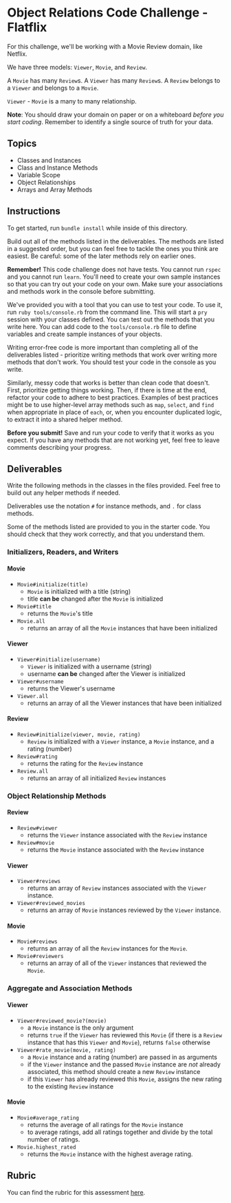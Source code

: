 # Object Relations Code Challenge - Flatflix

For this challenge, we'll be working with a Movie Review domain, like Netflix.

We have three models: `Viewer`, `Movie`, and `Review`.

A `Movie` has many `Review`s. A `Viewer` has many `Review`s. A `Review` belongs to a `Viewer` 
and belongs to a `Movie`.

`Viewer` - `Movie` is a many to many relationship.

**Note**: You should draw your domain on paper or on a whiteboard _before you start coding_. Remember to 
identify a single source of truth for your data.

## Topics

- Classes and Instances
- Class and Instance Methods
- Variable Scope
- Object Relationships
- Arrays and Array Methods

## Instructions

To get started, run `bundle install` while inside of this directory.

Build out all of the methods listed in the deliverables. The methods are listed in a suggested order, 
but you can feel free to tackle the ones you think are easiest. Be careful: some of the 
later methods rely on earlier ones.

**Remember!** This code challenge does not have tests. You cannot run `rspec` and you cannot run `learn`. 
You'll need to create your own sample instances so that you can try out your code on your own. Make sure 
your associations and methods work in the console before submitting.

We've provided you with a tool that you can use to test your code. To use it, run `ruby tools/console.rb` 
from the command line. This will start a `pry` session with your classes defined. You can test out 
the methods that you write here. You can add code to the `tools/console.rb` file to define 
variables and create sample instances of your objects.

Writing error-free code is more important than completing all of the deliverables listed - prioritize 
writing methods that work over writing more methods that don't work. You should 
test your code in the console as you write.

Similarly, messy code that works is better than clean code that doesn't. First, prioritize 
getting things working. Then, if there is time at the end, refactor your code to adhere to best practices.
Examples of best practices might be to use higher-level array methods such as `map`, `select`, and `find` 
when appropriate in place of `each`, or, when you encounter duplicated logic, to extract it into a shared 
helper method.

**Before you submit!** Save and run your code to verify that it works as you expect. If you have any 
methods that are not working yet, feel free to leave comments describing your progress.

## Deliverables

Write the following methods in the classes in the files provided. Feel free to build out any helper 
methods if needed.

Deliverables use the notation `#` for instance methods, and `.` for class methods.

Some of the methods listed are provided to you in the starter code. You should check that they work 
correctly, and that you understand them.

### Initializers, Readers, and Writers

#### Movie

- `Movie#initialize(title)`
  - `Movie` is initialized with a title (string)
  - title **can be** changed after the `Movie` is initialized
- `Movie#title`
  - returns the `Movie`'s title
- `Movie.all`
  - returns an array of all the `Movie` instances that have been initialized

#### Viewer

- `Viewer#initialize(username)`
  - `Viewer` is initialized with a username (string)
  - username **can be** changed after the Viewer is initialized
- `Viewer#username`
  - returns the Viewer's username
- `Viewer.all`
  - returns an array of all the Viewer instances that have been initialized

#### Review

- `Review#initialize(viewer, movie, rating)`
  - `Review` is initialized with a `Viewer` instance, a `Movie` instance, and a rating (number)
- `Review#rating`
  - returns the rating for the `Review` instance
- `Review.all`
  - returns an array of all initialized `Review` instances

### Object Relationship Methods

#### Review

- `Review#viewer`
  - returns the `Viewer` instance associated with the `Review` instance
- `Review#movie`
  - returns the `Movie` instance associated with the `Review` instance

#### Viewer

- `Viewer#reviews`
  - returns an array of `Review` instances associated with the `Viewer` instance.
- `Viewer#reviewed_movies`
  - returns an array of `Movie` instances reviewed by the `Viewer` instance.

#### Movie

- `Movie#reviews`
  - returns an array of all the `Review` instances for the `Movie`.
- `Movie#reviewers`
  - returns an array of all of the `Viewer` instances that reviewed the `Movie`.

### Aggregate and Association Methods

#### Viewer

- `Viewer#reviewed_movie?(movie)`
  - a `Movie` instance is the only argument
  - returns `true` if the `Viewer` has reviewed this `Movie` (if there is a `Review` instance 
  that has this `Viewer` and `Movie`), returns `false` otherwise
- `Viewer#rate_movie(movie, rating)`
  - a `Movie` instance and a rating (number) are passed in as arguments
  - if the `Viewer` instance and the passed `Movie` instance are _not_ already associated, this 
  method should create a new `Review` instance
  - if this `Viewer` has already reviewed this `Movie`, assigns the new rating to the existing 
  `Review` instance

#### Movie

- `Movie#average_rating`
  - returns the average of all ratings for the `Movie` instance
  - to average ratings, add all ratings together and divide by the total number of ratings.
- `Movie.highest_rated`
  - returns the `Movie` instance with the highest average rating.

## Rubric

You can find the rubric for this assessment [here](https://github.com/learn-co-curriculum/se-rubrics/blob/master/module-1.md).

